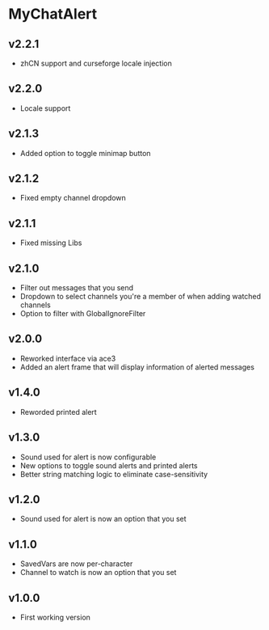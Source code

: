 # MyChatAlert

## v2.2.1
- zhCN support and curseforge locale injection

## v2.2.0
- Locale support

## v2.1.3
- Added option to toggle minimap button

## v2.1.2
- Fixed empty channel dropdown

## v2.1.1
- Fixed missing Libs

## v2.1.0
- Filter out messages that you send
- Dropdown to select channels you're a member of when adding watched channels
- Option to filter with GlobalIgnoreFilter

## v2.0.0
- Reworked interface via ace3
- Added an alert frame that will display information of alerted messages

## v1.4.0
- Reworded printed alert

## v1.3.0
- Sound used for alert is now configurable
- New options to toggle sound alerts and printed alerts
- Better string matching logic to eliminate case-sensitivity

## v1.2.0
- Sound used for alert is now an option that you set

## v1.1.0
- SavedVars are now per-character
- Channel to watch is now an option that you set

## v1.0.0
- First working version
